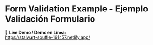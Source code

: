 # Form Validation Example - Ejemplo Validación Formulario

🔗 **Live Demo / Demo en Línea:**\
https://stalwart-souffle-191457.netlify.app/
